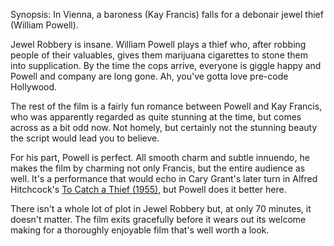 Synopsis: In Vienna, a baroness (Kay Francis) falls for a debonair jewel thief (William Powell). 

Jewel Robbery is insane. William Powell plays a thief who, after robbing people of their valuables, gives them marijuana cigarettes to stone them into supplication. By the time the cops arrive, everyone is giggle happy and Powell and company are long gone. Ah, you've gotta love pre-code Hollywood. 

The rest of the film is a fairly fun romance between Powell and Kay Francis, who was apparently regarded as quite stunning at the time, but comes across as a bit odd now. Not homely, but certainly not the stunning beauty the script would lead you to believe.

For his part, Powell is perfect. All smooth charm and subtle innuendo, he makes the film by charming not only Francis, but the entire audience as well. It's a performance that would echo in Cary Grant's later turn in Alfred Hitchcock's <a href="/browse/reviews/to-catch-a-thief-1955/">To Catch a Thief (1955)</a>, but Powell does it better here.

There isn't a whole lot of plot in Jewel Robbery but, at only 70 minutes, it doesn't matter. The film exits gracefully before it wears out its welcome making for a thoroughly enjoyable film that's well worth a look.



